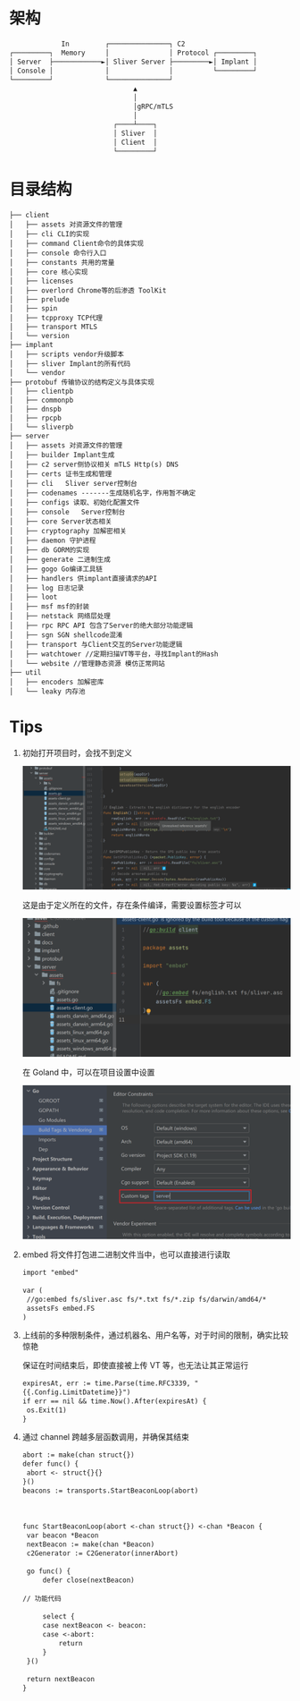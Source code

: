 # 架构

```
             In         ┌───────────────┐ C2
┌─────────┐  Memory     │               │ Protocol ┌─────────┐
│ Server  ├────────────►│ Sliver Server ├─────────►│ Implant │
│ Console │             │               │          └─────────┘
└─────────┘             └───────────────┘
                               ▲
                               │
                               │gRPC/mTLS
                               │
                          ┌────┴────┐
                          │ Sliver  │
                          │ Client  │
                          └─────────┘
```

# 目录结构

```
├── client
│   ├── assets 对资源文件的管理
│   ├── cli CLI的实现
│   ├── command Client命令的具体实现
│   ├── console 命令行入口
│   ├── constants 共用的常量
│   ├── core 核心实现
│   ├── licenses
│   ├── overlord Chrome等的后渗透 ToolKit
│   ├── prelude 
│   ├── spin
│   ├── tcpproxy TCP代理
│   ├── transport MTLS
│   └── version 
├── implant
│   ├── scripts vendor升级脚本
│   ├── sliver Implant的所有代码
│   └── vendor
├── protobuf 传输协议的结构定义与具体实现
│   ├── clientpb
│   ├── commonpb
│   ├── dnspb
│   ├── rpcpb
│   └── sliverpb
├── server
│   ├── assets 对资源文件的管理
│   ├── builder Implant生成
│   ├── c2 server侧协议相关 mTLS Http(s) DNS
│   ├── certs 证书生成和管理
│   ├── cli   Sliver server控制台
│   ├── codenames -------生成随机名字，作用暂不确定
│   ├── configs 读取、初始化配置文件
│   ├── console   Server控制台
│   ├── core Server状态相关
│   ├── cryptography 加解密相关
│   ├── daemon 守护进程
│   ├── db GORM的实现
│   ├── generate 二进制生成
│   ├── gogo Go编译工具链
│   ├── handlers 供implant直接请求的API
│   ├── log 日志记录
│   ├── loot 
│   ├── msf msf的封装
│   ├── netstack 网络层处理
│   ├── rpc RPC API 包含了Server的绝大部分功能逻辑
│   ├── sgn SGN shellcode混淆
│   ├── transport 与Client交互的Server功能逻辑
│   ├── watchtower //定期扫描VT等平台，寻找Implant的Hash
│   └── website //管理静态资源 模仿正常网站
├── util
│   ├── encoders 加解密库
│   └── leaky 内存池
```

# Tips

1. 初始打开项目时，会找不到定义

   ![image-20221127215652117](./Sliver-Review.assets/image-20221127215652117.png)

   这是由于定义所在的文件，存在条件编译，需要设置标签才可以

   ![image-20221127215808215](./Sliver-Review.assets/image-20221127215808215.png)

   在 Goland 中，可以在项目设置中设置

   ![image-20221127215851591](./Sliver-Review.assets/image-20221127215851591.png)

2. embed 将文件打包进二进制文件当中，也可以直接进行读取

   ```
   import "embed"
   
   var (
   	//go:embed fs/sliver.asc fs/*.txt fs/*.zip fs/darwin/amd64/*
   	assetsFs embed.FS
   )
   ```

3. 上线前的多种限制条件，通过机器名、用户名等，对于时间的限制，确实比较惊艳

   保证在时间结束后，即使直接被上传 VT 等，也无法让其正常运行

   ```
   expiresAt, err := time.Parse(time.RFC3339, "{{.Config.LimitDatetime}}")
   if err == nil && time.Now().After(expiresAt) {
   	os.Exit(1)
   }
   ```

4. 通过 channel 跨越多层函数调用，并确保其结束

   ```
   abort := make(chan struct{})
   defer func() {
   	abort <- struct{}{}
   }()
   beacons := transports.StartBeaconLoop(abort)
   
   
   
   func StartBeaconLoop(abort <-chan struct{}) <-chan *Beacon {
   	var beacon *Beacon
   	nextBeacon := make(chan *Beacon)
   	c2Generator := C2Generator(innerAbort)
   
   	go func() {
   		defer close(nextBeacon)
   
   // 功能代码
   
   		select {
   		case nextBeacon <- beacon:
   		case <-abort:
   			return
   		}
   	}()
   
   	return nextBeacon
   }
   ```

   










































